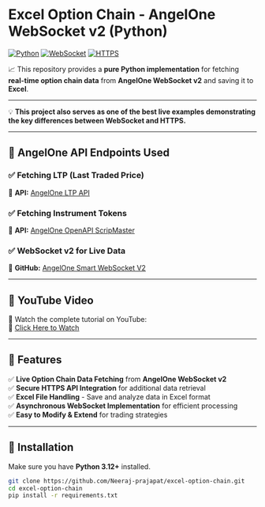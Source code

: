 # Excel Option Chain - AngelOne WebSocket v2 (Python)

[![Python](https://img.shields.io/badge/Python-3.12-blue)](https://www.python.org/)
[![WebSocket](https://img.shields.io/badge/WebSocket-✔-green)](https://developer.mozilla.org/en-US/docs/Web/API/WebSocket)
[![HTTPS](https://img.shields.io/badge/HTTPS-Secure-orange)](https://en.wikipedia.org/wiki/HTTPS)

📈 This repository provides a **pure Python implementation** for fetching **real-time option chain data** from **AngelOne WebSocket v2** and saving it to **Excel**. 


---

💡 **This project also serves as one of the best live examples demonstrating the key differences between WebSocket and HTTPS.**  

---


## 📡 AngelOne API Endpoints Used  

### ✅ **Fetching LTP (Last Traded Price)**  
🔗 **API:** [AngelOne LTP API](https://apiconnect.angelone.in/rest/secure/angelbroking/market/v1/quote/)  

### ✅ **Fetching Instrument Tokens**  
🔗 **API:** [AngelOne OpenAPI ScripMaster](https://margincalculator.angelbroking.com/OpenAPI_File/files/OpenAPIScripMaster.json/)  

### ✅ **WebSocket v2 for Live Data**  
🔗 **GitHub:** [AngelOne Smart WebSocket V2](https://github.com/angel-one/smartapi-python/blob/main/SmartApi/smartWebSocketV2.py)  

---

## 🎥 YouTube Video  
📌 Watch the complete tutorial on YouTube:  
🔗 [Click Here to Watch](https://youtu.be/JbpYethcRF4)  

---

## 🚀 Features
✅ **Live Option Chain Data Fetching** from **AngelOne WebSocket v2**  
✅ **Secure HTTPS API Integration** for additional data retrieval  
✅ **Excel File Handling** - Save and analyze data in Excel format  
✅ **Asynchronous WebSocket Implementation** for efficient processing  
✅ **Easy to Modify & Extend** for trading strategies  

---

## 📌 Installation

Make sure you have **Python 3.12+** installed.  

```sh
git clone https://github.com/Neeraj-prajapat/excel-option-chain.git
cd excel-option-chain
pip install -r requirements.txt
